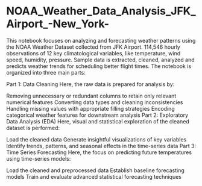 # NOAA_Weather_Data_Analysis_JFK_Airport_-New_York-
This notebook focuses on analyzing and forecasting weather patterns using the NOAA Weather Dataset collected from JFK Airport. 114,546 hourly observations of 12 key climatological variables, like temperature, wind speed, humidity, pressure. Sample data is extracted, cleaned, analyzed and predicts weather trends for scheduling better flight times.
The notebook is organized into three main parts:

Part 1: Data Cleaning Here, the raw data is prepared for analysis by:

Removing unnecessary or redundant columns to retain only relevant numerical features
Converting data types and cleaning inconsistencies
Handling missing values with appropriate filling strategies
Encoding categorical weather features for downstream analysis
Part 2: Exploratory Data Analysis (EDA) Here, visual and statistical exploration of the cleaned dataset is performed:

Load the cleaned data
Generate insightful visualizations of key variables
Identify trends, patterns, and seasonal effects in the time-series data
Part 3: Time Series Forecasting Here, the focus on predicting future temperatures using time-series models:

Load the cleaned and preprocessed data
Establish baseline forecasting models
Train and evaluate advanced statistical forecasting techniques
